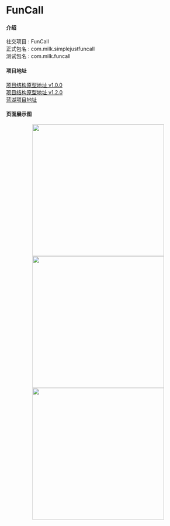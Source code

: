 # FunCall

#### 介绍

社交项目 : FunCall <br>
正式包名 : com.milk.simplejustfuncall <br>
测试包名 : com.milk.funcall <br>

#### 项目地址

[项目结构原型地址 v1.0.0](https://bdsmtw.axshare.com/#id=lqpl05&p=%E8%84%91%E5%9B%BE&g=1) <br>
[项目结构原型地址 v1.2.0](https://bdsmtw.axshare.com/#id=lqpl05&p=%E8%84%91%E5%9B%BE&g=1) <br>
[蓝湖项目地址](https://lanhuapp.com/web/#/item/project/stage?tid=e02d611e-58da-40f2-9a40-18eb5fe104a5&pid=5a07feaf-c3b5-4dbc-8002-9a462cfd1e6b) <br>

#### 页面展示图

<center class="half">
    <img src="https://gitee.com/mobplus/FunCall/raw/master/app/project_image/img.png" width="360"/>
    <img src="https://gitee.com/mobplus/FunCall/raw/master/app/project_image/img_1.png" width="360"/>
    <img src="https://gitee.com/mobplus/FunCall/raw/master/app/project_image/img_2.png" width="360"/>
</center>
